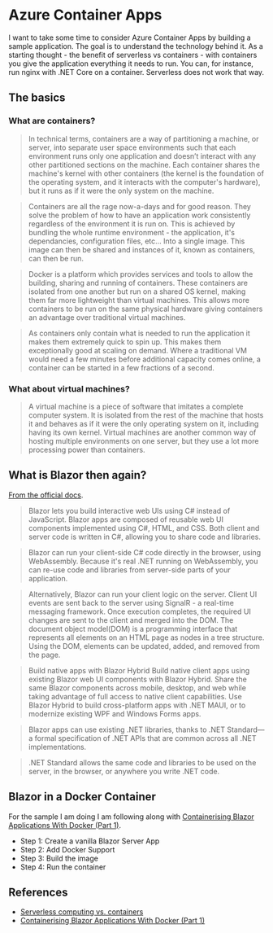 # Azure Container Apps

I want to take some time to consider Azure Container Apps by building a sample application. The goal is to understand the technology behind it. As a starting thought - the benefit of serverless vs containers - with containers you give the application everything it needs to run. You can, for instance, run nginx with .NET Core on a container. Serverless does not work that way.

## The basics

### What are containers?

> In technical terms, containers are a way of partitioning a machine, or server, into separate user space environments such that each environment runs only one application and doesn’t interact with any other partitioned sections on the machine. Each container shares the machine's kernel with other containers (the kernel is the foundation of the operating system, and it interacts with the computer's hardware), but it runs as if it were the only system on the machine.

> Containers are all the rage now-a-days and for good reason. They solve the problem of how to have an application work consistently regardless of the environment it is run on. This is achieved by bundling the whole runtime environment - the application, it's dependancies, configuration files, etc... Into a single image. This image can then be shared and instances of it, known as containers, can then be run.  

> Docker is a platform which provides services and tools to allow the building, sharing and running of containers. These containers are isolated from one another but run on a shared OS kernel, making them far more lightweight than virtual machines. This allows more containers to be run on the same physical hardware giving containers an advantage over traditional virtual machines.

> As containers only contain what is needed to run the application it makes them extremely quick to spin up. This makes them exceptionally good at scaling on demand. Where a traditional VM would need a few minutes before additional capacity comes online, a container can be started in a few fractions of a second.

### What about virtual machines?

> A virtual machine is a piece of software that imitates a complete computer system. It is isolated from the rest of the machine that hosts it and behaves as if it were the only operating system on it, including having its own kernel. Virtual machines are another common way of hosting multiple environments on one server, but they use a lot more processing power than containers.

## What is Blazor then again?

[From the official docs](https://dotnet.microsoft.com/en-us/apps/aspnet/web-apps/blazor). 

> Blazor lets you build interactive web UIs using C# instead of JavaScript. Blazor apps are composed of reusable web UI components implemented using C#, HTML, and CSS. Both client and server code is written in C#, allowing you to share code and libraries.

> Blazor can run your client-side C# code directly in the browser, using WebAssembly. Because it's real .NET running on WebAssembly, you can re-use code and libraries from server-side parts of your application.

> Alternatively, Blazor can run your client logic on the server. Client UI events are sent back to the server using SignalR - a real-time messaging framework. Once execution completes, the required UI changes are sent to the client and merged into the DOM. The document object model(DOM) is a programming interface that represents all elements on an HTML page as nodes in a tree structure. Using the DOM, elements can be updated, added, and removed from the page.

> Build native apps with Blazor Hybrid
Build native client apps using existing Blazor web UI components with Blazor Hybrid. Share the same Blazor components across mobile, desktop, and web while taking advantage of full access to native client capabilities. Use Blazor Hybrid to build cross-platform apps with .NET MAUI, or to modernize existing WPF and Windows Forms apps.

> Blazor apps can use existing .NET libraries, thanks to .NET Standard—a formal specification of .NET APIs that are common across all .NET implementations.

> .NET Standard allows the same code and libraries to be used on the server, in the browser, or anywhere you write .NET code.

## Blazor in a Docker Container

For the sample I am doing I am following along with [Containerising Blazor Applications With Docker (Part 1)](https://chrissainty.com/containerising-blazor-applications-with-docker-containerising-a-blazor-server-app/). 

- Step 1: Create a vanilla Blazor Server App
- Step 2: Add Docker Support
- Step 3: Build the image
- Step 4: Run the container

## References

- [Serverless computing vs. containers](https://www.cloudflare.com/learning/serverless/serverless-vs-containers/)
- [Containerising Blazor Applications With Docker (Part 1)](https://chrissainty.com/containerising-blazor-applications-with-docker-containerising-a-blazor-server-app/)